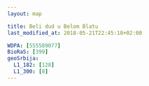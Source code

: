```yaml
---
layout: map

title: Beli dud u Belom Blatu
last_modified_at: 2018-05-21T22:45:18+02:00

WDPA: [555589077]
BioRaS: [399]
geoSrbija:
  L1_182: [128]
  L1_300: [8]
---
```

